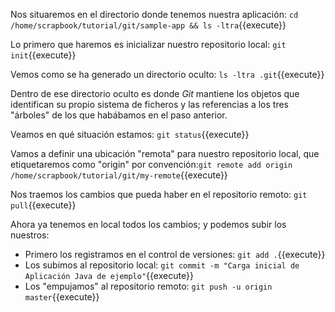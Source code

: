 Nos situaremos en el directorio donde tenemos nuestra aplicación: `cd /home/scrapbook/tutorial/git/sample-app && ls -ltra`{{execute}}

Lo primero que haremos es inicializar nuestro repositorio local: `git init`{{execute}}

Vemos como se ha generado un directorio oculto: `ls -ltra .git`{{execute}}

Dentro de ese directorio oculto es donde _Git_ mantiene los objetos que identifican su propio sistema de ficheros y las referencias a los tres "árboles" de los que habábamos en el paso anterior.

Veamos en qué situación estamos: `git status`{{execute}}

Vamos a definir una ubicación "remota" para nuestro repositorio local, que etiquetaremos como "origin" por convención:`git remote add origin /home/scrapbook/tutorial/git/my-remote`{{execute}}

Nos traemos los cambios que pueda haber en el repositorio remoto: `git pull`{{execute}}

Ahora ya tenemos en local todos los cambios; y podemos subir los nuestros:

* Primero los registramos en el control de versiones: `git add .`{{execute}}
* Los subimos al repositorio local: `git commit -m "Carga inicial de Aplicación Java de ejemplo"`{{execute}}
* Los "empujamos" al repositorio remoto: `git push -u origin master`{{execute}}
